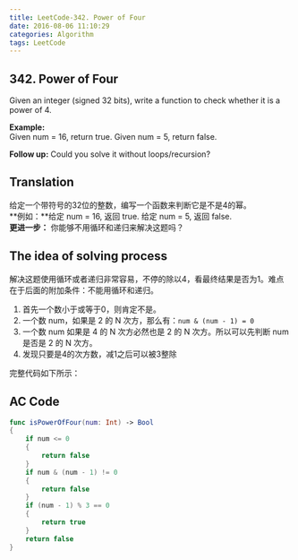 ```yaml
---
title: LeetCode-342. Power of Four  
date: 2016-08-06 11:10:29  
categories: Algorithm  
tags: LeetCode  
---
```


## 342. Power of Four

Given an integer (signed 32 bits), write a function to check whether it is a power of 4.

**Example:**  
Given num = 16, return true. Given num = 5, return false.

**Follow up:** Could you solve it without loops/recursion?

## Translation

给定一个带符号的32位的整数，编写一个函数来判断它是不是4的幂。  
**例如：**给定 num = 16, 返回 true. 给定 num = 5, 返回 false.  
**更进一步：** 你能够不用循环和递归来解决这题吗？

## The idea of solving process

解决这题使用循环或者递归非常容易，不停的除以4，看最终结果是否为1。难点在于后面的附加条件：不能用循环和递归。

1. 首先一个数小于或等于0，则肯定不是。
2. 一个数 num，如果是 2 的 N 次方，那么有：`num & (num - 1) = 0`
3. 一个数 num 如果是 4 的 N 次方必然也是 2 的 N 次方。所以可以先判断 num 是否是 2 的 N 次方。
4. 发现只要是4的次方数，减1之后可以被3整除

完整代码如下所示：

## AC Code

```swift
func isPowerOfFour(num: Int) -> Bool
{
    if num <= 0
    {
        return false
    }
    if num & (num - 1) != 0
    {
        return false
    }
    if (num - 1) % 3 == 0
    {
        return true
    }
    return false
}
```